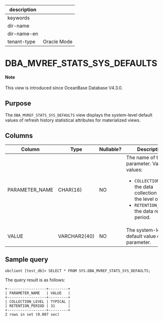 | description ||
|---|---|
| keywords ||
| dir-name ||
| dir-name-en ||
| tenant-type | Oracle Mode |

# DBA_MVREF_STATS_SYS_DEFAULTS

<main id="notice" type='explain'>
<h4>Note</h4>
<p>This view is introduced since OceanBase Database V4.3.0. </p>
</main>

## Purpose

The `DBA_MVREF_STATS_SYS_DEFAULTS` view displays the system-level default values of refresh history statistical attributes for materialized views.

## Columns

| **Column** | **Type** | **Nullable?** | **Description** |
| --- | --- | --- | --- |
| PARAMETER_NAME | CHAR(16) | NO | The name of the parameter. Valid values:<ul><li>`COLLECTION_LEVEL`: the data collection level or the level of detail. </li><li>`RETENTION_PERIOD`: the data retention period. </li></ul> |
| VALUE | VARCHAR2(40) | NO | The system-level default value of the parameter. |

## Sample query

```shell
obclient [test_db]> SELECT * FROM SYS.DBA_MVREF_STATS_SYS_DEFAULTS;
```

The query result is as follows:

```shell
+------------------+---------+
| PARAMETER_NAME   | VALUE   |
+------------------+---------+
| COLLECTION_LEVEL | TYPICAL |
| RETENTION_PERIOD | 31      |
+------------------+---------+
2 rows in set (0.007 sec)
```
